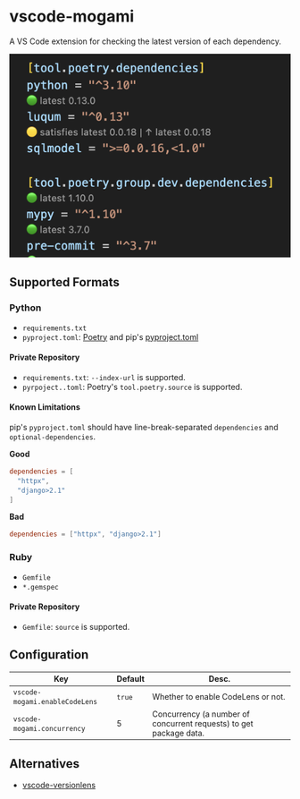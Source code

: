 # vscode-mogami

A VS Code extension for checking the latest version of each dependency.

![img](https://raw.githubusercontent.com/ninoseki/vscode-mogami/main/screenshots/1.png)

## Supported Formats

### Python

- `requirements.txt`
- `pyproject.toml`: [Poetry](https://python-poetry.org/) and pip's [pyproject.toml](https://packaging.python.org/en/latest/specifications/pyproject-toml/)

#### Private Repository

- `requirements.txt`: `--index-url` is supported.
- `pyrpoject..toml`: Poetry's `tool.poetry.source` is supported.

#### Known Limitations

pip's `pyproject.toml` should have line-break-separated `dependencies` and `optional-dependencies`.

**Good**

```toml
dependencies = [
  "httpx",
  "django>2.1"
]
```

**Bad**

```toml
dependencies = ["httpx", "django>2.1"]
```

### Ruby

- `Gemfile`
- `*.gemspec`

#### Private Repository

- `Gemfile`: `source` is supported.

## Configuration

| Key                            | Default | Desc.                                                              |
| ------------------------------ | ------- | ------------------------------------------------------------------ |
| `vscode-mogami.enableCodeLens` | `true`  | Whether to enable CodeLens or not.                                 |
| `vscode-mogami.concurrency`    | 5       | Concurrency (a number of concurrent requests) to get package data. |

## Alternatives

- [vscode-versionlens](https://gitlab.com/versionlens/vscode-versionlens)
